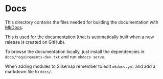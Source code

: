 # Docs

This directory contains the files needed for building the documentation with [MkDocs](https://www.mkdocs.org/).

This is used for the [documentation](https://edahelsinki.github.io/slisemap) (that is automatically built when a new release is created on GitHub).

To browse the documentation locally, just install the dependencies in `docs/requirements-dev.txt` and run `mkdocs serve`.

When adding modules to Slisemap remember to edit `mkdocs.yml` and add a markdown file to `docs/`.